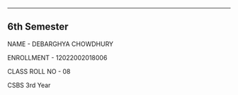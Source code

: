 -----------
6th Semester 
------------

NAME - DEBARGHYA CHOWDHURY

ENROLLMENT - 12022002018006

CLASS ROLL NO - 08

CSBS 3rd Year
